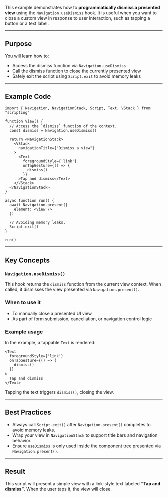 This example demonstrates how to **programmatically dismiss a presented view** using the `Navigation.useDismiss` hook. It is useful when you want to close a custom view in response to user interaction, such as tapping a button or a text label.

---

## Purpose

You will learn how to:

* Access the dismiss function via `Navigation.useDismiss`
* Call the dismiss function to close the currently presented view
* Safely exit the script using `Script.exit` to avoid memory leaks

---

## Example Code

```tsx
import { Navigation, NavigationStack, Script, Text, VStack } from "scripting"

function View() {
  // Access the `dismiss` function of the context.
  const dismiss = Navigation.useDismiss()

  return <NavigationStack>
    <VStack
      navigationTitle={"Dismiss a view"}
    >
      <Text
        foregroundStyle={'link'}
        onTapGesture={() => {
          dismiss()
        }}
      >Tap and dismiss</Text>
    </VStack>
  </NavigationStack>
}

async function run() {
  await Navigation.present({
    element: <View />
  })

  // Avoiding memory leaks.
  Script.exit()
}

run()
```

---

## Key Concepts

### `Navigation.useDismiss()`

This hook returns the `dismiss` function from the current view context. When called, it dismisses the view presented via `Navigation.present()`.

### When to use it

* To manually close a presented UI view
* As part of form submission, cancellation, or navigation control logic

### Example usage

In the example, a tappable `Text` is rendered:

```tsx
<Text
  foregroundStyle={'link'}
  onTapGesture={() => {
    dismiss()
  }}
>
  Tap and dismiss
</Text>
```

Tapping the text triggers `dismiss()`, closing the view.

---

## Best Practices

* Always call `Script.exit()` after `Navigation.present()` completes to avoid memory leaks.
* Wrap your view in `NavigationStack` to support title bars and navigation behavior.
* Ensure `useDismiss` is only used inside the component tree presented via `Navigation.present()`.

---

## Result

This script will present a simple view with a link-style text labeled **“Tap and dismiss”**. When the user taps it, the view will close.

